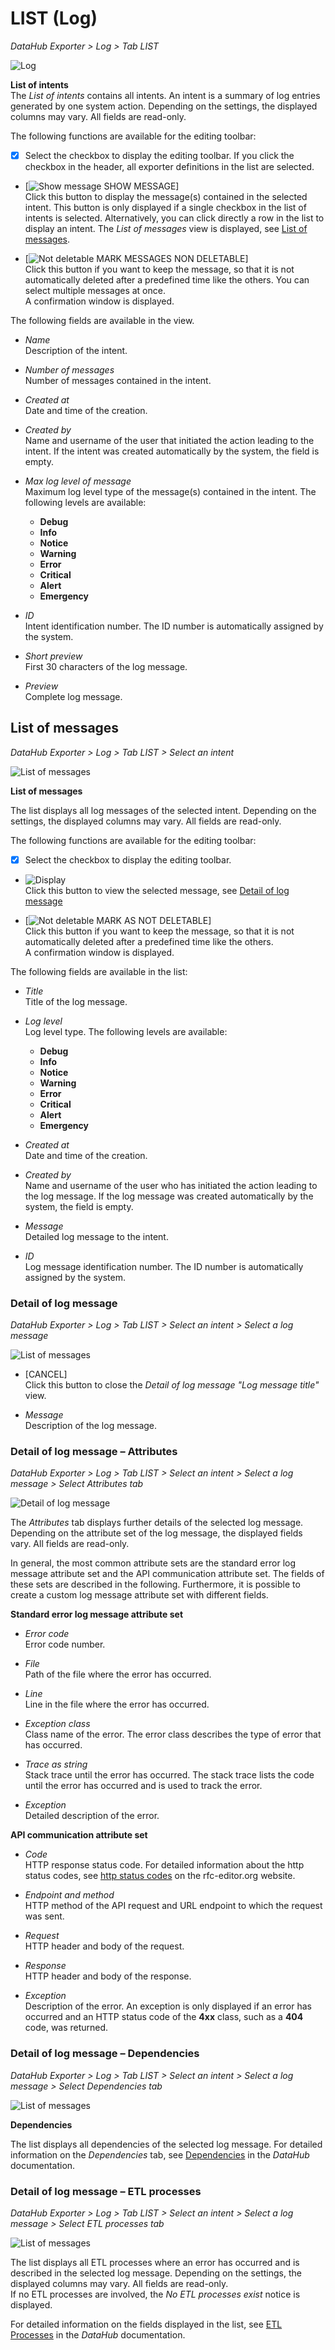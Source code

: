 # LIST (Log)

*DataHub Exporter > Log > Tab LIST*

![Log](../../Assets/Screenshots/EDI/UserInterface/Log.png "[Log]")

**List of intents**   
The *List of intents* contains all intents. An intent is a summary of log entries generated by one system action. Depending on the settings, the displayed columns may vary. All fields are read-only.

The following functions are available for the editing toolbar:

- [x]     
    Select the checkbox to display the editing toolbar. If you click the checkbox in the header, all exporter definitions in the list are selected.

 - [![Show message](../../Assets/Icons/ShowMessage.png "[Show message]") SHOW MESSAGE]  
    Click this button to display the message(s) contained in the selected intent. This button is only displayed if a single checkbox in the list of intents is selected. Alternatively, you can click directly a row in the list to display an intent. The *List of messages* view is displayed, see [List of messages](#list-of-messages).

- [![Not deletable](../../Assets/Icons/Cross08.png "[Not deletable]") MARK MESSAGES NON DELETABLE]   
    Click this button if you want to keep the message, so that it is not automatically deleted after a predefined time like the others. You can select multiple messages at once.   
    A confirmation window is displayed.
    <!--- Julian, kann man das auch wieder rückgängig machen? Ich kann es nicht testen--->

The following fields are available in the view.

- *Name*  
    Description of the intent.

- *Number of messages*  
    Number of messages contained in the intent.

- *Created at*  
    Date and time of the creation.

- *Created by*  
    Name and username of the user that initiated the action leading to the intent. If the intent was created automatically by the system, the field is empty. 

- *Max log level of message*  
    Maximum log level type of the message(s) contained in the intent. The following levels are available:   
    - **Debug**   
    - **Info**
    - **Notice**
    - **Warning**
    - **Error**
    - **Critical**
    - **Alert**
    - **Emergency**  
        
- *ID*  
    Intent identification number. The ID number is automatically assigned by the system.

- *Short preview*  
    First 30 characters of the log message.

- *Preview*  
    Complete log message.


## List of messages

*DataHub Exporter > Log > Tab LIST > Select an intent*

![List of messages](../../Assets/Screenshots/EDI/UserInterface/LogListOfMessages.png "[List of messages]")

**List of messages**   

The list displays all log messages of the selected intent. Depending on the settings, the displayed columns may vary. All fields are read-only.

The following functions are available for the editing toolbar:

- [x]     
    Select the checkbox to display the editing toolbar. 

- ![Display](../../Assets/Icons/Eye02.png "[Not deletable]")    
    Click this button to view the selected message, see [Detail of log message](#detail-of-log-message)

- [![Not deletable](../../Assets/Icons/Cross08.png "[Not deletable]") MARK AS NOT DELETABLE]   
    Click this button if you want to keep the message, so that it is not automatically deleted after a predefined time like the others.   
    A confirmation window is displayed.

The following fields are available in the list: 

- *Title*  
    Title of the log message.

- *Log level*  
    Log level type. The following levels are available:   
    - **Debug**
    - **Info**
    - **Notice**
    - **Warning** 
    - **Error**
    - **Critical**
    - **Alert**
    - **Emergency**
   
- *Created at*  
    Date and time of the creation.

- *Created by*  
    Name and username of the user who has initiated the action leading to the log message. If the log message was created automatically by the system, the field is empty. 

- *Message*  
    Detailed log message to the intent.

- *ID*  
    Log message identification number. The ID number is automatically assigned by the system.

### Detail of log message

*DataHub Exporter > Log > Tab LIST > Select an intent > Select a log message*

![List of messages](../../Assets/Screenshots/EDI/UserInterface/LogMessageDetail.png "[List of messages]")

- [CANCEL]  
    Click this button to close the *Detail of log message "Log message title"* view.

- *Message*    
    Description of the log message.


### Detail of log message &ndash; Attributes

*DataHub Exporter > Log > Tab LIST > Select an intent > Select a log message > Select Attributes tab*   

![Detail of log message](../../Assets/Screenshots/EDI/UserInterface/LogMessageDetail.png "[Detail of log message]")

The *Attributes* tab displays further details of the selected log message. Depending on the attribute set of the log message, the displayed fields vary. All fields are read-only. 

In general, the most common attribute sets are the standard error log message attribute set and the API communication attribute set. The fields of these sets are described in the following. Furthermore, it is possible to create a custom log message attribute set with different fields.

**Standard error log message attribute set**

- *Error code*   
    Error code number.

- *File*  
    Path of the file where the error has occurred.

- *Line*   
    Line in the file where the error has occurred.

- *Exception class*   
    Class name of the error. The error class describes the type of error that has occurred.

- *Trace as string*  
    Stack trace until the error has occurred. The stack trace lists the code until the error has occurred and is used to track the error.

- *Exception*   
    Detailed description of the error.

**API communication attribute set**

- *Code*   
    HTTP response status code. For detailed information about the http status codes, see [http status codes](https://www.rfc-editor.org/rfc/rfc9110#section-15 "[https://www.rfc-editor.org/rfc/rfc9110#section-15]") on the rfc-editor.org website.

- *Endpoint and method*   
    HTTP method of the API request and URL endpoint to which the request was sent.

- *Request*   
    HTTP header and body of the request.

- *Response*   
    HTTP header and body of the response.

- *Exception*   
    Description of the error. An exception is only displayed if an error has occurred and an HTTP status code of the **4xx** class, such as a **404** code, was returned.



### Detail of log message &ndash; Dependencies

*DataHub Exporter > Log > Tab LIST > Select an intent > Select a log message > Select Dependencies tab* 

![List of messages](../../Assets/Screenshots/EDI/UserInterface/LogMessageDetailDependencies.png "[List of messages]")

**Dependencies**

The list displays all dependencies of the selected log message. 
For detailed information on the *Dependencies* tab, see [Dependencies](../../DataHub/UserInterface/07_DependenciesTab.md) in the *DataHub* documentation.



### Detail of log message &ndash; ETL processes	

*DataHub Exporter > Log > Tab LIST > Select an intent > Select a log message > Select ETL processes tab* 

![List of messages](../../Assets/Screenshots/EDI/UserInterface/LogMessageDetailETL.png "[List of messages]")

The list displays all ETL processes where an error has occurred and is described in the selected log message. Depending on the settings, the displayed columns may vary. All fields are read-only.   
If no ETL processes are involved, the *No ETL processes exist* notice is displayed.

For detailed information on the fields displayed in the list, see [ETL Processes](../../DataHub/UserInterface/02h_ETLProcesses.md) in the *DataHub* documentation.
